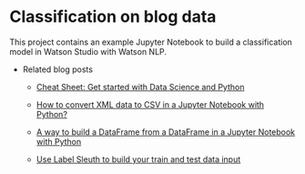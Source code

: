 # Classification on blog data

This project contains an example Jupyter Notebook to build a classification model in Watson Studio with Watson NLP.

* Related blog posts

    * [Cheat Sheet: Get started with Data Science and Python](https://suedbroecker.net/2023/02/27/cheat-sheet-get-started-with-data-science-and-python/)

    * [How to convert XML data to CSV in a Jupyter Notebook with Python?](https://suedbroecker.net/2023/03/08/how-to-convert-xml-data-to-csv-in-a-jupyter-notebook-with-python/)

    * [A way to build a DataFrame from a DataFrame in a Jupyter Notebook with Python](https://suedbroecker.net/2023/03/09/a-way-to-build-a-dataframe-from-a-dataframe-in-a-jupyter-notebook-with-python/)

    * [Use Label Sleuth to build your train and test data input](https://suedbroecker.net/2023/03/09/use-label-sleuth-to-build-your-train-and-test-data-input/)